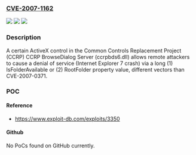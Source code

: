 ### [CVE-2007-1162](https://cve.mitre.org/cgi-bin/cvename.cgi?name=CVE-2007-1162)
![](https://img.shields.io/static/v1?label=Product&message=n%2Fa&color=blue)
![](https://img.shields.io/static/v1?label=Version&message=n%2Fa&color=blue)
![](https://img.shields.io/static/v1?label=Vulnerability&message=n%2Fa&color=brighgreen)

### Description

A certain ActiveX control in the Common Controls Replacement Project (CCRP) CCRP BrowseDialog Server (ccrpbds6.dll) allows remote attackers to cause a denial of service (Internet Explorer 7 crash) via a long (1) IsFolderAvailable or (2) RootFolder property value, different vectors than CVE-2007-0371.

### POC

#### Reference
- https://www.exploit-db.com/exploits/3350

#### Github
No PoCs found on GitHub currently.

